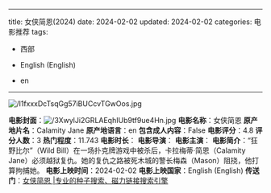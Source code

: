 
---
title: 女侠简恩(2024)
date: 2024-02-02
updated: 2024-02-02
categories: 电影推荐
tags:

- 西部

- English (English)
- en
---

<img src="https://image.tmdb.org/t/p/original/l1fxxxDcTsqGg57iBUCcvTGwOos.jpg" alt="/l1fxxxDcTsqGg57iBUCcvTGwOos.jpg" title="/l1fxxxDcTsqGg57iBUCcvTGwOos.jpg">

**电影封面**：<img src="https://image.tmdb.org/t/p/w200/3XwylJi2GRLAEqhIUb9tf9ue4Hn.jpg" alt="/3XwylJi2GRLAEqhIUb9tf9ue4Hn.jpg" title="/3XwylJi2GRLAEqhIUb9tf9ue4Hn.jpg">
**电影名称**：女侠简恩
**原产地片名**：Calamity Jane
**原产地语言**：en
**包含成人内容**：False
**电影评分**：4.8
**评分人数**：3
**热门程度**：11.743
**电影时长**：
**电影导演**：
**电影主演**：
**电影简介**：“狂野比尔”（Wild Bill）在一场扑克牌游戏中被杀后，卡拉梅蒂·简恩（Calamity Jane）必须越狱复仇。她的复仇之路被死木城的警长梅森（Mason）阻挠，他打算拘捕她。
**电影上映时间**：2024-02-02
**电影上映国家**：English (English)
**传送门**：[女侠简恩 |专业的种子搜索、磁力链接搜索引擎](https://movie.amd794.com:2083/?search=Calamity%20Jane&ordering=&mode=match_phrase&page_size=10&page=1)

